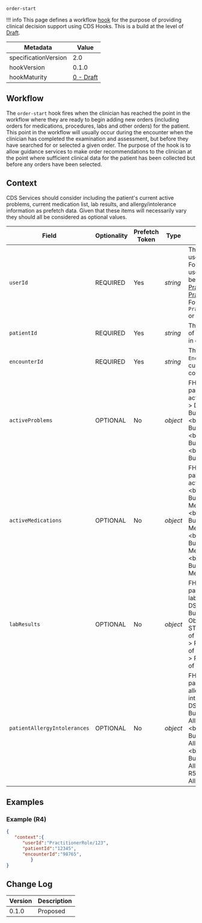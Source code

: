 `order-start`

!!! info
    This page defines a workflow [hook](../../specification/current/#hooks) for the purpose of providing clinical decision support using CDS Hooks. This is a build at the level of [Draft](http://hl7.org/fhir/versions.html#std-processs).

| Metadata | Value
| ---- | ----
| specificationVersion | 2.0
| hookVersion | 0.1.0
| hookMaturity | [0 - Draft](../../specification/current/#hook-maturity-model)

## Workflow

The `order-start` hook fires when the clinician has reached the point in the workflow where they are ready to begin adding new orders (including orders for medications, procedures, labs and other orders) for the patient. This point in the workflow will usually occur during the encounter when the clinician has completed the examination and assessment, but before they have searched for or selected a given order. The purpose of the hook is to allow guidance services to make order recommendations to the clinician at the point where sufficient clinical data for the patient has been collected but before any orders have been selected.  

## Context
CDS Services should consider including the patient's current active problems, current medication list, lab results, and allergy/intolerance information as prefetch data. Given that these items will necessarily vary they should all be considered as optional values. 

Field | Optionality | Prefetch Token | Type | Description
----- | -------- | ---- | ---- | ----
`userId` | REQUIRED | Yes | *string* | The id of the current user.<br />For this hook, the user is expected to be of type [Practitioner](https://www.hl7.org/fhir/practitioner.html) or [PractitionerRole](https://www.hl7.org/fhir/practitionerrole.html).<br />For example, `PractitionerRole/123` or `Practitioner/abc`.
`patientId` | REQUIRED | Yes | *string* |  The FHIR `Patient.id` of the current patient in context
`encounterId` | REQUIRED | Yes | *string* |  The FHIR `Encounter.id` of the current encounter in context
`activeProblems` | OPTIONAL | No| *object* | FHIR Bundle with the patient's current active problems.  <br/ > DSTU2 - FHIR Bundle of Condition. <br/ > STU3 - FHIR Bundle of Condition. <br/ > R4 - FHIR Bundle of Condition. <br/ > R5 - FHIR Bundle of Condition.
`activeMedications` | OPTIONAL | No| *object* | FHIR Bundle with the patient's current active medications.  <br/ > DSTU2 - FHIR Bundle of MedicationStatement. <br/ > STU3 - FHIR Bundle of MedicationStatement. <br/ > R4 - FHIR Bundle of MedicationRequest. <br/ > R5 - FHIR Bundle of MedicationRequest.
`labResults` | OPTIONAL | No| *object* | FHIR Bundle with the patient's most recent lab results.  <br/ > DSTU2 - FHIR Bundle of Observation. <br/ > STU3 - FHIR Bundle of Observation. <br/ > R4 - FHIR Bundle of Observation. <br/ > R5 - FHIR Bundle of Observation.
`patientAllergyIntolerances` | OPTIONAL | No| *object* | FHIR Bundle with the patient's active allergies and intolerances.  <br/ > DSTU2 - FHIR Bundle of AllergyIntolerance. <br/ > STU3 - FHIR Bundle of AllergyIntolerance. <br/ > R4 - FHIR Bundle of AllergyIntolerance. <br/> R5 - FHIR Bundle of AllergyIntolerance.
 

## Examples

### Example (R4)

```json
{
   "context":{
      "userId":"PractitionerRole/123",
      "patientId":"12345",
      "encounterId":"98765",
         }
}
```
## Change Log
Version | Description
---- | ----
0.1.0 | Proposed










































































































































